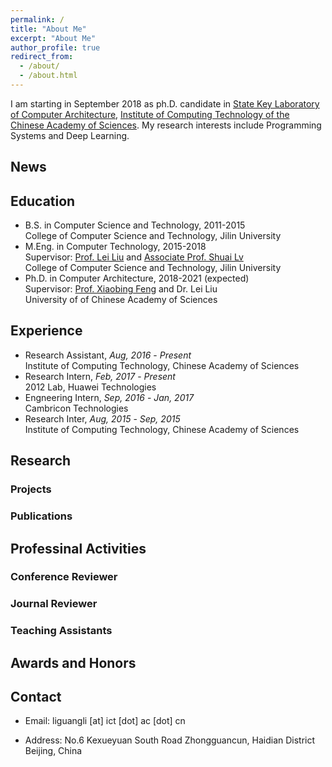 ```yaml
---
permalink: /
title: "About Me"
excerpt: "About Me"
author_profile: true
redirect_from: 
  - /about/
  - /about.html
---
```


I am starting in September 2018 as ph.D. candidate in [State Key Laboratory of Computer Architecture][5], [Institute of Computing Technology of the Chinese Academy of Sciences][4]. My research interests include Programming Systems and Deep Learning.

## News

## Education
* B.S. in Computer Science and Technology, 2011-2015  
  College of Computer Science and Technology, Jilin University  
* M.Eng. in Computer Technology, 2015-2018  
  Supervisor: [Prof. Lei Liu][1] and [Associate Prof. Shuai Lv][2]  
  College of Computer Science and Technology, Jilin University  
* Ph.D. in Computer Architecture, 2018-2021 (expected)  
  Supervisor: [Prof. Xiaobing Feng][3] and Dr. Lei Liu  
  University of of Chinese Academy of Sciences

## Experience
- Research Assistant, *Aug, 2016* - *Present*  
  Institute of Computing Technology, Chinese Academy of Sciences
- Research Intern, *Feb, 2017* - *Present*  
  2012 Lab, Huawei Technologies
- Engneering Intern, *Sep, 2016* - *Jan, 2017*  
  Cambricon Technologies
- Research Inter, *Aug, 2015* - *Sep, 2015*  
  Institute of Computing Technology, Chinese Academy of Sciences

## Research

### Projects

### Publications

## Professinal Activities

### Conference Reviewer

### Journal Reviewer

### Teaching Assistants

## Awards and Honors

## Contact
* Email: liguangli [at] ict [dot] ac [dot] cn
* Address: No.6 Kexueyuan South Road Zhongguancun, Haidian District Beijing, China

  [1]:http://ccst.jlu.edu.cn/info/1026/2144.htm
  [2]:http://ccst.jlu.edu.cn/info/1028/2176.htm
  [3]:http://people.ucas.ac.cn/~fengxiaobing
  [4]:http://www.ict.ac.cn/
  [5]:http://www.carch.ac.cn/
